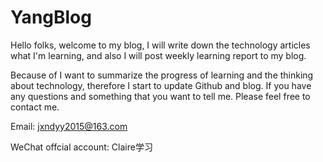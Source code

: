 # YangBlog
Hello folks, welcome to my blog, I will write down the technology articles what I'm learning, and also I will post weekly learning report to my blog.

Because of I want to summarize the progress of learning and the thinking about technology, therefore I start to update Github and blog.
If you have any questions and something that you want to tell me. Please feel free to contact me.

Email: jxndyy2015@163.com

WeChat offcial account: Claire学习
